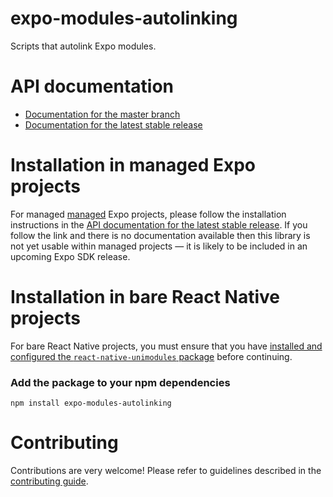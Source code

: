 # expo-modules-autolinking

Scripts that autolink Expo modules.

# API documentation

- [Documentation for the master branch](https://github.com/expo/expo/blob/master/docs/pages/versions/unversioned/sdk/module-autolinking.md)
- [Documentation for the latest stable release](https://docs.expo.io/versions/latest/sdk/module-autolinking/)

# Installation in managed Expo projects

For managed [managed](https://docs.expo.io/versions/latest/introduction/managed-vs-bare/) Expo projects, please follow the installation instructions in the [API documentation for the latest stable release](#api-documentation). If you follow the link and there is no documentation available then this library is not yet usable within managed projects &mdash; it is likely to be included in an upcoming Expo SDK release.

# Installation in bare React Native projects

For bare React Native projects, you must ensure that you have [installed and configured the `react-native-unimodules` package](https://github.com/expo/expo/tree/master/packages/react-native-unimodules) before continuing.

### Add the package to your npm dependencies

```
npm install expo-modules-autolinking
```

# Contributing

Contributions are very welcome! Please refer to guidelines described in the [contributing guide](https://github.com/expo/expo#contributing).
